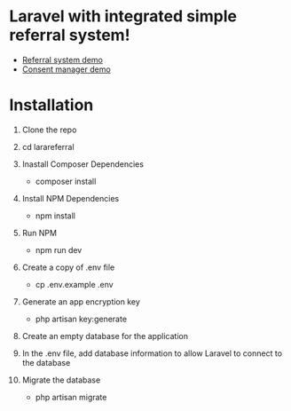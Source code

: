 # Laravel with integrated simple referral system!

-   [Referral system demo](https://streamable.com/kdc6dc)
-   [Consent manager demo](https://streamable.com/v1vc78)

# Installation

1. Clone the repo

2. cd larareferral

3. Inastall Composer Dependencies

    - composer install

4. Install NPM Dependencies

    - npm install

5. Run NPM

    - npm run dev

6. Create a copy of .env file

    - cp .env.example .env

7. Generate an app encryption key

    - php artisan key:generate

8. Create an empty database for the application

9. In the .env file, add database information to allow Laravel to connect to the database

10. Migrate the database
    - php artisan migrate
